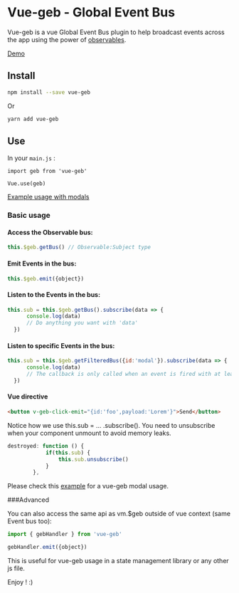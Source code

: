 # Vue-geb - Global Event Bus

Vue-geb is a vue Global Event Bus plugin to help broadcast events across the app using the power of [observables](https://github.com/Reactive-Extensions/RxJS).

[Demo](https://vouill.github.io/vue-geb/)

## Install

```bash
npm install --save vue-geb
```
Or
```bash
yarn add vue-geb
```
## Use

In your `main.js` : 
```
import geb from 'vue-geb'

Vue.use(geb)
```

 [Example usage with modals](https://github.com/vouill/vue-geb-example)
### Basic usage
#### Access the Observable bus:
``` javascript
this.$geb.getBus() // Observable:Subject type 
```
#### Emit Events in the bus:
``` javascript
this.$geb.emit({object}) 
```
#### Listen to the Events in the bus:
``` javascript
this.sub = this.$geb.getBus().subscribe(data => {
      console.log(data)
      // Do anything you want with 'data'
  })
```
#### Listen to specific Events in the bus:
``` javascript
this.sub = this.$geb.getFilteredBus({id:'modal'}).subscribe(data => {
      console.log(data)
      // The callback is only called when an event is fired with at least the id attribute equal to 'modal'
  })
```
#### Vue directive
```html
<button v-geb-click-emit="{id:'foo',payload:'Lorem'}">Send</button>
```

Notice how we use this.sub = ... .subscribe(). You need to unsubscribe when your component unmount to avoid memory leaks.

```javascript
destroyed: function () {
            if(this.sub) {
                this.sub.unsubscribe()
            }
        },
```

Please check this [example](https://github.com/vouill/vue-geb-example) for a vue-geb modal usage.

###Advanced

You can also access the same api as vm.$geb outside of vue context (same Event bus too):

```javascript
import { gebHandler } from 'vue-geb'

gebHandler.emit({object}) 
```
This is useful for vue-geb usage in a state management library or any other js file. 


Enjoy ! :)
 
